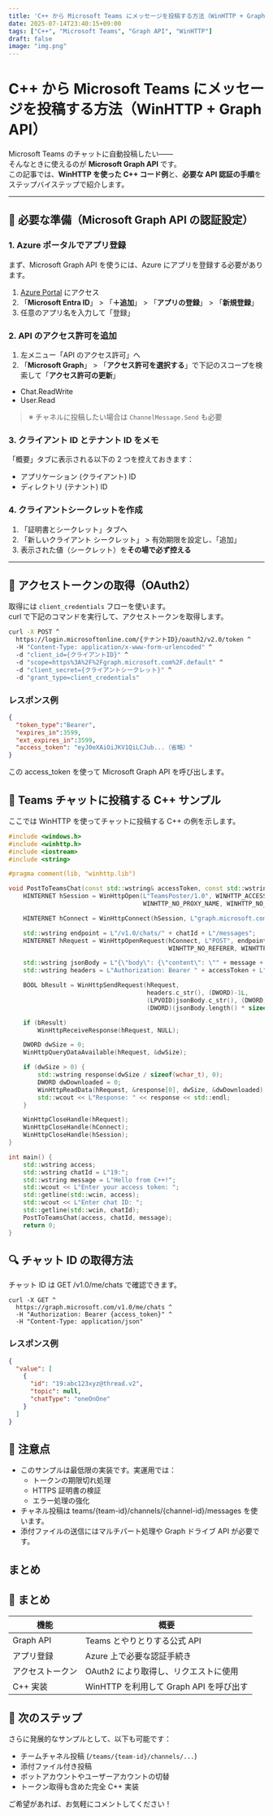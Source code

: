 ```yaml
---
title: 'C++ から Microsoft Teams にメッセージを投稿する方法（WinHTTP + Graph API）'
date: 2025-07-14T23:40:15+09:00
tags: ["C++", "Microsoft Teams", "Graph API", "WinHTTP"]
draft: false
image: "img.png"
---
```


# C++ から Microsoft Teams にメッセージを投稿する方法（WinHTTP + Graph API）

Microsoft Teams のチャットに自動投稿したい――  
そんなときに使えるのが **Microsoft Graph API** です。  
この記事では、**WinHTTP を使った C++ コード例**と、**必要な API 認証の手順**をステップバイステップで紹介します。

---

## 🔧 必要な準備（Microsoft Graph API の認証設定）

### 1. Azure ポータルでアプリ登録
まず、Microsoft Graph API を使うには、Azure にアプリを登録する必要があります。

1. [Azure Portal](https://portal.azure.com) にアクセス
2. 「**Microsoft Entra ID**」 > 「**＋追加**」 > 「**アプリの登録**」 > 「**新規登録**」
3. 任意のアプリ名を入力して「登録」

### 2. API のアクセス許可を追加

1. 左メニュー「API のアクセス許可」へ
2. 「**Microsoft Graph**」 > 「**アクセス許可を選択する**」で下記のスコープを検索して「**アクセス許可の更新**」

- Chat.ReadWrite
- User.Read

> ※ チャネルに投稿したい場合は `ChannelMessage.Send` も必要

### 3. クライアント ID とテナント ID をメモ

「概要」タブに表示される以下の 2 つを控えておきます：

- アプリケーション (クライアント) ID
- ディレクトリ (テナント) ID

### 4. クライアントシークレットを作成

1. 「証明書とシークレット」タブへ
2. 「新しいクライアント シークレット」 > 有効期限を設定し、「追加」
3. 表示された値（シークレット）を**その場で必ず控える**

---

## 🔐 アクセストークンの取得（OAuth2）

取得には `client_credentials` フローを使います。  
curl で下記のコマンドを実行して、アクセストークンを取得します。

```bash
curl -X POST ^
  https://login.microsoftonline.com/{テナントID}/oauth2/v2.0/token ^
  -H "Content-Type: application/x-www-form-urlencoded" ^
  -d "client_id={クライアントID}" ^
  -d "scope=https%3A%2F%2Fgraph.microsoft.com%2F.default" ^
  -d "client_secret={クライアントシークレット}" ^
  -d "grant_type=client_credentials"
```

### レスポンス例

```json
{
  "token_type":"Bearer",
  "expires_in":3599,
  "ext_expires_in":3599,
  "access_token": "eyJ0eXAiOiJKV1QiLCJub...（省略）"
}
```

この access_token を使って Microsoft Graph API を呼び出します。

## 💬 Teams チャットに投稿する C++ サンプル
ここでは WinHTTP を使ってチャットに投稿する C++ の例を示します。

```cpp
#include <windows.h>
#include <winhttp.h>
#include <iostream>
#include <string>

#pragma comment(lib, "winhttp.lib")

void PostToTeamsChat(const std::wstring& accessToken, const std::wstring& chatId, const std::wstring& message) {
    HINTERNET hSession = WinHttpOpen(L"TeamsPoster/1.0", WINHTTP_ACCESS_TYPE_DEFAULT_PROXY,
                                     WINHTTP_NO_PROXY_NAME, WINHTTP_NO_PROXY_BYPASS, 0);

    HINTERNET hConnect = WinHttpConnect(hSession, L"graph.microsoft.com", INTERNET_DEFAULT_HTTPS_PORT, 0);

    std::wstring endpoint = L"/v1.0/chats/" + chatId + L"/messages";
    HINTERNET hRequest = WinHttpOpenRequest(hConnect, L"POST", endpoint.c_str(), NULL,
                                            WINHTTP_NO_REFERER, WINHTTP_DEFAULT_ACCEPT_TYPES, WINHTTP_FLAG_SECURE);

    std::wstring jsonBody = L"{\"body\": {\"content\": \"" + message + L"\"}}";
    std::wstring headers = L"Authorization: Bearer " + accessToken + L"\r\nContent-Type: application/json\r\n";

    BOOL bResult = WinHttpSendRequest(hRequest,
                                      headers.c_str(), (DWORD)-1L,
                                      (LPVOID)jsonBody.c_str(), (DWORD)(jsonBody.length() * sizeof(wchar_t)),
                                      (DWORD)(jsonBody.length() * sizeof(wchar_t)), 0);

    if (bResult)
        WinHttpReceiveResponse(hRequest, NULL);

    DWORD dwSize = 0;
    WinHttpQueryDataAvailable(hRequest, &dwSize);

    if (dwSize > 0) {
        std::wstring response(dwSize / sizeof(wchar_t), 0);
        DWORD dwDownloaded = 0;
        WinHttpReadData(hRequest, &response[0], dwSize, &dwDownloaded);
        std::wcout << L"Response: " << response << std::endl;
    }

    WinHttpCloseHandle(hRequest);
    WinHttpCloseHandle(hConnect);
    WinHttpCloseHandle(hSession);
}

int main() {
    std::wstring access;
    std::wstring chatId = L"19:";
    std::wstring message = L"Hello from C++!";
    std::wcout << L"Enter your access token: ";
    std::getline(std::wcin, access);
    std::wcout << L"Enter chat ID: ";
    std::getline(std::wcin, chatId);
    PostToTeamsChat(access, chatId, message);
    return 0;
}
```

## 🔍 チャット ID の取得方法

チャット ID は GET /v1.0/me/chats で確認できます。

```
curl -X GET ^
  https://graph.microsoft.com/v1.0/me/chats ^
  -H "Authorization: Bearer {access_token}" ^
  -H "Content-Type: application/json"
```

### レスポンス例

```json
{
  "value": [
    {
      "id": "19:abc123xyz@thread.v2",
      "topic": null,
      "chatType": "oneOnOne"
    }
  ]
}
```

## 📌 注意点
- このサンプルは最低限の実装です。実運用では：
  - トークンの期限切れ処理
  - HTTPS 証明書の検証
  - エラー処理の強化
- チャネル投稿は teams/{team-id}/channels/{channel-id}/messages を使います。
- 添付ファイルの送信にはマルチパート処理や Graph ドライブ API が必要です。

## まとめ

## 📎 まとめ

| 機能        | 概要                            |
| --------- | ----------------------------- |
| Graph API | Teams とやりとりする公式 API           |
| アプリ登録     | Azure 上で必要な認証手続き              |
| アクセストークン  | OAuth2 により取得し、リクエストに使用        |
| C++ 実装    | WinHTTP を利用して Graph API を呼び出す |

## 🚀 次のステップ

さらに発展的なサンプルとして、以下も可能です：

* チームチャネル投稿 (`/teams/{team-id}/channels/...`)
* 添付ファイル付き投稿
* ボットアカウントやユーザーアカウントの切替
* トークン取得も含めた完全 C++ 実装

ご希望があれば、お気軽にコメントしてください！